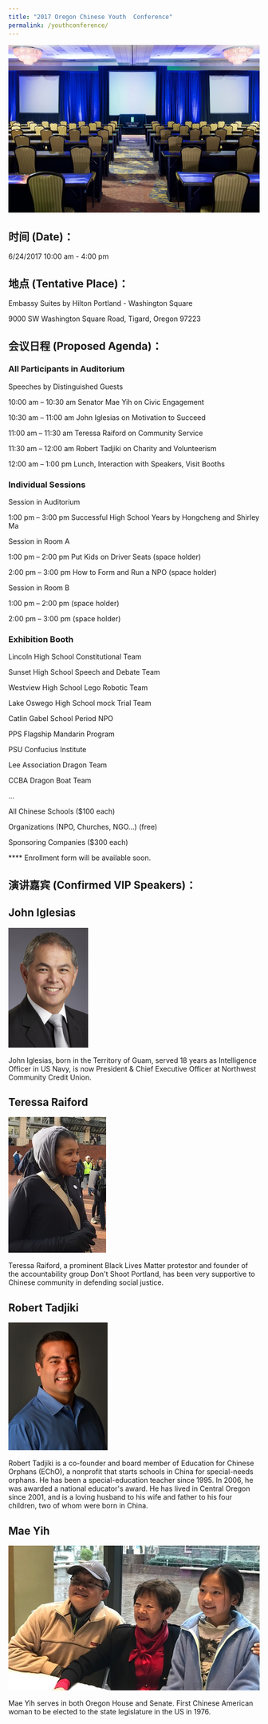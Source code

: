 ```yaml
---
title: "2017 Oregon Chinese Youth  Conference"
permalink: /youthconference/
---
```


<p><img src="/assets/images/activities/embassysuite2.jpg"></p>

## 时间 (Date)：
6/24/2017 10:00 am - 4:00 pm

## 地点 (Tentative Place)：
Embassy Suites by Hilton Portland - Washington Square

9000 SW Washington Square Road, Tigard, Oregon 97223

## 会议日程 (Proposed Agenda)：

### All Participants in Auditorium

Speeches by Distinguished Guests

10:00 am – 10:30 am	Senator Mae Yih on Civic Engagement

10:30 am – 11:00 am	John Iglesias on Motivation to Succeed

11:00 am – 11:30 am 	Teressa Raiford on Community Service

11:30 am – 12:00 am	Robert Tadjiki on Charity and Volunteerism

12:00 am – 1:00 pm Lunch, Interaction with Speakers, Visit Booths

### Individual Sessions

Session in Auditorium

1:00 pm – 3:00 pm		Successful High School Years by Hongcheng and Shirley Ma

Session in Room A

1:00 pm – 2:00 pm		Put Kids on Driver Seats (space holder)

2:00 pm – 3:00 pm		How to Form and Run a NPO (space holder)

Session in Room B

1:00 pm – 2:00 pm		(space holder)

2:00 pm – 3:00 pm		(space holder)

### Exhibition Booth

Lincoln High School Constitutional Team

Sunset High School Speech and Debate Team

Westview High School Lego Robotic Team

Lake Oswego High School mock Trial Team

Catlin Gabel School Period NPO

PPS Flagship Mandarin Program

PSU Confucius Institute

Lee Association Dragon Team

CCBA Dragon Boat Team

...

All Chinese Schools ($100 each)

Organizations (NPO, Churches, NGO...) (free)

Sponsoring Companies ($300 each)

**** Enrollment form will be available soon.

## 演讲嘉宾 (Confirmed VIP Speakers)：

## John Iglesias
<p><img src="/assets/images/activities/iglesias.png"></p>
John Iglesias, born in the Territory of Guam, served 18 years as Intelligence Officer in US Navy, is now President &
Chief Executive Officer at Northwest Community Credit Union.

## Teressa Raiford
<p><img src="/assets/images/activities/teressa2.jpg"></p>
Teressa Raiford, a prominent Black Lives Matter protestor and founder of the accountability group Don't Shoot Portland, has been very supportive to Chinese community in defending social justice.

## Robert Tadjiki
<p><img src="/assets/images/activities/robert2.jpg"></p>

Robert Tadjiki is a co-founder and board member of Education for Chinese Orphans (EChO), a nonprofit that starts schools in China for special-needs orphans. He has been a special-education teacher since 1995. In 2006, he was awarded a national educator's award. He has lived in Central Oregon since 2001, and is a loving husband to his wife and father to his four children, two of whom were born in China.

## Mae Yih
<p><img src="/assets/images/activities/mae_yih2.jpg"></p>
Mae Yih serves in both Oregon House and Senate. First Chinese American woman to be elected to the state legislature in the US in 1976.  
